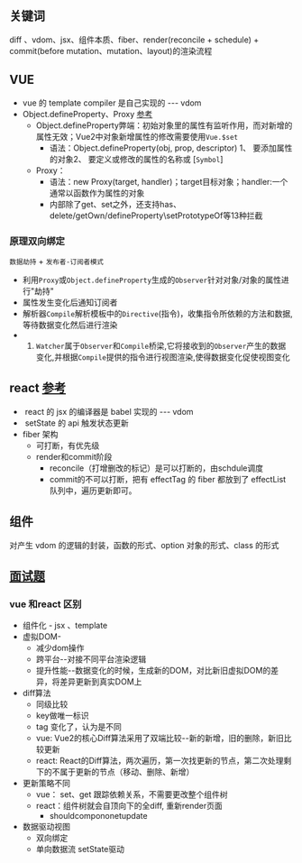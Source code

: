 
## 关键词

diff 、vdom、jsx、组件本质、fiber、render(reconcile + schedule) + commit(before mutation、mutation、layout)的渲染流程

## VUE

- vue 的 template compiler 是自己实现的 --- vdom
- Object.defineProperty、Proxy [参考](https://juejin.cn/post/7069397770766909476)
	- Object.defineProperty弊端：初始对象里的属性有监听作用，而对新增的属性无效；Vue2中对象新增属性的修改需要使用`Vue.$set`
		- 语法：Object.defineProperty(obj, prop, descriptor) 1、 要添加属性的对象2、 要定义或修改的属性的名称或 [`Symbol`]
	- Proxy：
		- 语法：new Proxy(target, handler)；target目标对象；handler:一个通常以函数作为属性的对象
		- 内部除了get、set之外，还支持has、delete/getOwn/defineProperty\setPrototypeOf等13种拦截
### 原理双向绑定
 `数据劫持` + `发布者-订阅者模式`
- 利用`Proxy`或`Object.defineProperty`生成的`Observer`针对对象/对象的属性进行"劫持"
- 属性发生变化后通知订阅者
- 解析器`Compile`解析模板中的`Directive`(指令)，收集指令所依赖的方法和数据,等待数据变化然后进行渲染
- 1.  `Watcher`属于`Observer`和`Compile`桥梁,它将接收到的`Observer`产生的数据变化,并根据`Compile`提供的指令进行视图渲染,使得数据变化促使视图变化

## react [参考](https://juejin.cn/post/7117051812540055588)

-  react 的 jsx 的编译器是 babel 实现的 --- vdom
-  setState 的 api 触发状态更新
- fiber 架构
	- 可打断，有优先级
	- render和commit阶段
		- reconcile（打增删改的标记）是可以打断的，由schdule调度
		- commit的不可以打断，把有 effectTag 的 fiber 都放到了 effectList 队列中，遍历更新即可。


## 组件

对产生 vdom 的逻辑的封装，函数的形式、option 对象的形式、class 的形式


## [面试题](https://juejin.cn/post/7144648542472044558)

### vue 和react 区别

- 组件化 - jsx 、template
- 虚拟DOM-
	- 减少dom操作
	- 跨平台--对接不同平台渲染逻辑
	- 提升性能--数据变化的时候，生成新的DOM，对比新旧虚拟DOM的差异，将差异更新到真实DOM上
- diff算法
	- 同级比较
	- key做唯一标识
	- tag 变化了，认为是不同
	- vue: Vue2的核心Diff算法采用了双端比较--新的新增，旧的删除，新旧比较更新
	- react: React的Diff算法，两次遍历，第一次找更新的节点，第二次处理剩下的不属于更新的节点（移动、删除、新增）
- 更新策略不同
	- vue： set、get 跟踪依赖关系，不需要更改整个组件树
	- react：组件树就会自顶向下的全diff, 重新render页面
		- shouldcompononetupdate
- 数据驱动视图
	- 双向绑定
	- 单向数据流 setState驱动